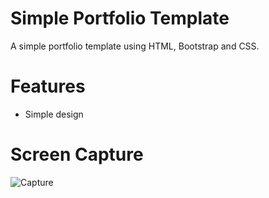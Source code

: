 # Simple Portfolio Template
A simple portfolio template using HTML, Bootstrap and CSS.

# Features
* Simple design

# Screen Capture
![Capture](https://user-images.githubusercontent.com/79752787/132946430-3a69373b-334e-4fda-99a2-b72cf962c046.JPG)
